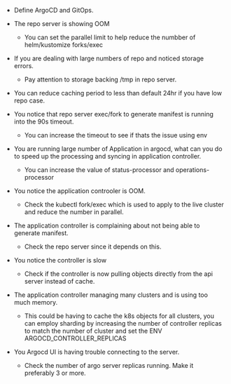 - Define ArgoCD and GitOps.

- The repo server is showing OOM
  - You can set the parallel limit to help reduce the numbber of helm/kustomize forks/exec
- If you are dealing with large numbers of repo and noticed storage errors.
  - Pay attention to storage backing /tmp in repo server.
- You can reduce caching period to less than default 24hr if you have low repo case.
- You notice that repo server exec/fork to generate manifest is running into the 90s timeout.
  - You can increase the timeout to see if thats the issue using env
- You are running large number of Application in argocd, what can you do to speed up the processing and syncing in application
  controller.
  - You can increase the value of status-processor and operations-processor
- You notice the application controoler is OOM.
  - Check the kubectl fork/exec which is used to apply to the live cluster and reduce the number in parallel.
- The application controller is complaining about not being able to generate manifest.
  - Check the repo server since it depends on this.
- You notice the controller is slow
  - Check if the controller is now pulling objects directly from the api server instead of cache.
- The application controller managing many clusters and is using too much memory.
  - This could be having to cache the k8s objects for all clusters, you can employ sharding by increasing the number of 
  controller replicas to match the number of cluster and set the ENV ARGOCD_CONTROLLER_REPLICAS
- You Argocd UI is having trouble connecting to the server.
  - Check the number of argo server replicas running. Make it preferably 3 or more.


